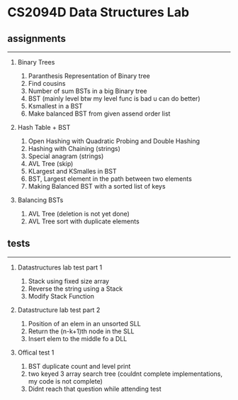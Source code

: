 # CS2094D Data Structures Lab

## assignments

---

1. Binary Trees
	1. Paranthesis Representation of Binary tree
	2. Find cousins
	3. Number of sum BSTs in a big Binary tree
	4. BST (mainly level btw my level func is bad u can do better)
	5. Ksmallest in a BST
	6. Make balanced BST from given assend order list
2. Hash Table + BST
	1. Open Hashing with Quadratic Probing and Double Hashing
	2. Hashing with Chaining (strings)
	3. Special anagram (strings)
	4. AVL Tree (skip)
	5. KLargest and KSmalles in BST
	6. BST, Largest element in the path between two elements
	7. Making Balanced BST with a sorted list of keys

3. Balancing BSTs
	1. AVL Tree (deletion is not yet done)
	2. AVL Tree sort with duplicate elements


## tests

---

1. Datastructures lab test part 1
    1. Stack using fixed size array
    2. Reverse the string using a Stack
    3. Modify Stack Function

2. Datastructure lab test part 2
	1. Position of an elem in an unsorted SLL
	2. Return the (n-k+1)th node in the SLL
	3. Insert elem to the middle fo a DLL

3. Offical test 1
	1. BST duplicate count and level print
	2. two keyed 3 array search tree (couldnt complete implementations, my code is not complete)
	3. Didnt reach that question while attending test

